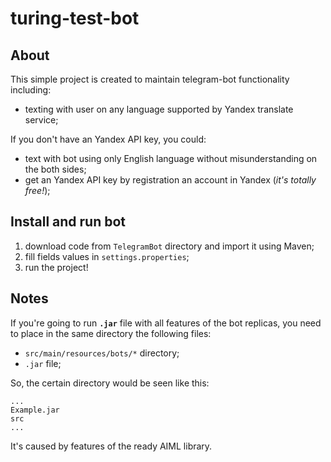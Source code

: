 # turing-test-bot

## About

This simple project is created to maintain telegram-bot functionality including:
* texting with user on any language supported by Yandex translate service;

If you don't have an Yandex API key, you could:
* text with bot using only English language without misunderstanding on the both sides;
* get an Yandex API key by registration an account in Yandex (_it's totally free!_);

## Install and run bot

1) download code from ```TelegramBot``` directory and import it using Maven;
2) fill fields values in ```settings.properties```;
3) run the project!

## Notes

If you're going to run **```.jar```** file with all features of the bot replicas, you need to place in the same directory the following files:

* ```src/main/resources/bots/*``` directory;
* ```.jar``` file; 

So, the certain directory would be seen like this:
```
...
Example.jar
src
...
```

It's caused by features of the ready AIML library.

